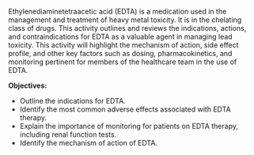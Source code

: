 Ethylenediaminetetraacetic acid (EDTA) is a medication used in the management and treatment of heavy metal toxicity. It is in the chelating class of drugs. This activity outlines and reviews the indications, actions, and contraindications for EDTA as a valuable agent in managing lead toxicity. This activity will highlight the mechanism of action, side effect profile, and other key factors such as dosing, pharmacokinetics, and monitoring pertinent for members of the healthcare team in the use of EDTA.

**Objectives:**
- Outline the indications for EDTA.
- Identify the most common adverse effects associated with EDTA therapy.
- Explain the importance of monitoring for patients on EDTA therapy, including renal function tests.
- Identify the mechanism of action of EDTA.